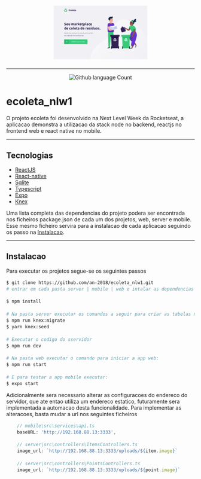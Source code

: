 
<h1 align="center">
  <img alt="Ecoleta_home" src=".github/ecoleta.png" width="250px"/>
</h1>

---

<p align="center">
<img alt="Github language Count" src="https://img.shields.io/github/languages/count/an-2018/ecoleta_nlw1" />
</p>

# ecoleta_nlw1
O projeto ecoleta foi desenvolvido na Next Level Week da Rocketseat, a aplicacao demonstra a utilizacao da stack node no backend, reactjs no frontend web e react native no mobile.


---

## Tecnologias
- [ReactJS](https://reactjs.org/)
- [React-native](https://reactnative.dev/)
- [Sqlite](https://www.sqlite.org/index.html)
- [Typescript](https://www.typescriptlang.org/)
- [Expo](https://expo.io/)
- [Knex](http://knexjs.org/)

Uma lista completa das dependencias do projeto podera ser encontrada nos ficheiros package.json de cada um dos projetos, web, server e mobile. Esse mesmo ficheiro servira para a instalacao de cada aplicacao seguindo os passo na <a href="#instalacao">Instalacao<a/>. 

--- 

## Instalacao 

Para executar os projetos segue-se os seguintes passos
```bash
$ git clone https://github.com/an-2018/ecoleta_nlw1.git
# entrar em cada pasta server | mobile | web e intalar as dependencias

$ npm install

# Na pasta server executar os comandos a seguir para criar as tabelas necessarias da base de dados
$ npm run knex:migrate
$ yarn knex:seed

# Executar o codigo do sservidor
$ npm run dev

# Na pasta web executar o comando para iniciar a app web:
$ npm run start

# E para testar a app mobile executar:
$ expo start
```

Adicionalmente sera necessario alterar as configuracoes do endereco do servidor, que ate entao utiliza um endereco estatico, futuramente sera implementada a automacao desta funcionalidade.
Para implementar as alteracoes, basta mudar a url nos seguintes ficheiros
```js
    // mobile\src\services\api.ts
    baseURL: 'http://192.168.88.13:3333',
    
    // server\src\controllers\ItemsControllers.ts
    image_url: `http://192.168.88.13:3333/uploads/${item.image}`
    
    // server\src\controllers\PointsControllers.ts
    image_url: `http://192.168.88.13:3333/uploads/${point.image}` 
```
